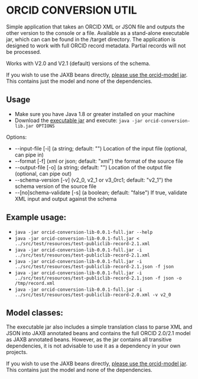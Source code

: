 # ORCID CONVERSION UTIL

Simple application that takes an ORCID XML or JSON file and outputs the other version to the console or a file.  Available as a stand-alone executable jar, which can can be found in the /target directory. The application is designed to work with full ORCID record metadata.  Partial records will not be processed.

Works with V2.0 and V2.1 (default) versions of the schema.

If you wish to use the JAXB beans directly, [please use the orcid-model jar](https://github.com/ORCID/orcid-conversion-lib/raw/master/orcid-model/).  This contains just the model and none of the dependencies.  

## Usage

- Make sure you have Java 1.8 or greater installed on your machine
- Download the [executable jar](https://github.com/ORCID/orcid-conversion-lib/raw/master/target/orcid-conversion-lib-0.0.1-full.jar) and execute: ```java -jar orcid-conversion-lib.jar OPTIONS```

Options:

-  --input-file [-i] (a string; default: "")
    Location of the input file (optional, can pipe in)
-  --format [-f] (xml or json; default: "xml")
    the format of the source file
-  --output-file [-o] (a string; default: "")
    Location of the output file (optional, can pipe out)
-  --schema-version [-v] (v2_0, v2_1 or v3_0rc1; default: "v2_1")
    the schema version of the source file
-  --[no]schema-validate [-s] (a boolean; default: "false")
    If true, validate XML input and output against the schema

## Example usage:

- ```java -jar orcid-conversion-lib-0.0.1-full.jar --help```
- ```java -jar orcid-conversion-lib-0.0.1-full.jar < ../src/test/resources/test-publiclib-record-2.1.xml```
- ```java -jar orcid-conversion-lib-0.0.1-full.jar -i ../src/test/resources/test-publiclib-record-2.1.xml```
- ```java -jar orcid-conversion-lib-0.0.1-full.jar -i ../src/test/resources/test-publiclib-record-2.1.json -f json```
- ```java -jar orcid-conversion-lib-0.0.1-full.jar -i ../src/test/resources/test-publiclib-record-2.1.json -f json -o /tmp/record.xml```
- ```java -jar orcid-conversion-lib-0.0.1-full.jar -i ../src/test/resources/test-publiclib-record-2.0.xml -v v2_0```

## Model classes:

The executable jar also includes a simple translation class to parse XML and JSON into JAXB annotated beans and contains the full ORCID 2.0/2.1 model as JAXB annotated beans.
However, as the jar contains all transitive dependencies, it is not advisable to use it as a dependency in your own projects.

If you wish to use the JAXB beans directly, [please use the orcid-model jar](https://github.com/ORCID/orcid-conversion-lib/raw/master/orcid-model/).  This contains just the model and none of the dependencies.  
 
